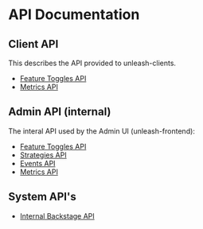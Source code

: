 # API Documentation

## Client API
This describes the API provided to unleash-clients. 

* [Feature Toggles API](client/feature-toggles-api.md)
* [Metrics API](client/metrics-api.md)


## Admin API (internal)
The interal API used by the Admin UI (unleash-frontend):

* [Feature Toggles API](admin/feature-toggles-api.md)
* [Strategies API](admin/strategies-api.md)
* [Events API](admin/events-api.md)
* [Metrics API](admin/metrics-api.md)

## System API's
* [Internal Backstage API](internal-backstage-api.ms)
